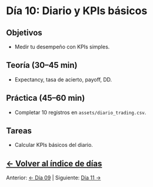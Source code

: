 # Día 10: Diario y KPIs básicos

## Objetivos
- Medir tu desempeño con KPIs simples.

## Teoría (30–45 min)
- Expectancy, tasa de acierto, payoff, DD.

## Práctica (45–60 min)
- Completar 10 registros en `assets/diario_trading.csv`.

## Tareas
- Calcular KPIs básicos del diario.

[← Volver al índice de días](README.md)
---
Anterior: [← Día 09](Dia_09.md) | Siguiente: [Día 11 →](Dia_11.md)
